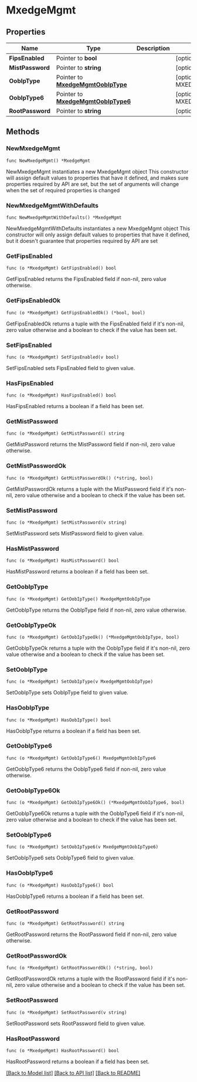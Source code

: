 # MxedgeMgmt

## Properties

Name | Type | Description | Notes
------------ | ------------- | ------------- | -------------
**FipsEnabled** | Pointer to **bool** |  | [optional] [default to false]
**MistPassword** | Pointer to **string** |  | [optional] 
**OobIpType** | Pointer to [**MxedgeMgmtOobIpType**](MxedgeMgmtOobIpType.md) |  | [optional] [default to MXEDGEMGMTOOBIPTYPE_DHCP]
**OobIpType6** | Pointer to [**MxedgeMgmtOobIpType6**](MxedgeMgmtOobIpType6.md) |  | [optional] [default to MXEDGEMGMTOOBIPTYPE6_AUTOCONF]
**RootPassword** | Pointer to **string** |  | [optional] 

## Methods

### NewMxedgeMgmt

`func NewMxedgeMgmt() *MxedgeMgmt`

NewMxedgeMgmt instantiates a new MxedgeMgmt object
This constructor will assign default values to properties that have it defined,
and makes sure properties required by API are set, but the set of arguments
will change when the set of required properties is changed

### NewMxedgeMgmtWithDefaults

`func NewMxedgeMgmtWithDefaults() *MxedgeMgmt`

NewMxedgeMgmtWithDefaults instantiates a new MxedgeMgmt object
This constructor will only assign default values to properties that have it defined,
but it doesn't guarantee that properties required by API are set

### GetFipsEnabled

`func (o *MxedgeMgmt) GetFipsEnabled() bool`

GetFipsEnabled returns the FipsEnabled field if non-nil, zero value otherwise.

### GetFipsEnabledOk

`func (o *MxedgeMgmt) GetFipsEnabledOk() (*bool, bool)`

GetFipsEnabledOk returns a tuple with the FipsEnabled field if it's non-nil, zero value otherwise
and a boolean to check if the value has been set.

### SetFipsEnabled

`func (o *MxedgeMgmt) SetFipsEnabled(v bool)`

SetFipsEnabled sets FipsEnabled field to given value.

### HasFipsEnabled

`func (o *MxedgeMgmt) HasFipsEnabled() bool`

HasFipsEnabled returns a boolean if a field has been set.

### GetMistPassword

`func (o *MxedgeMgmt) GetMistPassword() string`

GetMistPassword returns the MistPassword field if non-nil, zero value otherwise.

### GetMistPasswordOk

`func (o *MxedgeMgmt) GetMistPasswordOk() (*string, bool)`

GetMistPasswordOk returns a tuple with the MistPassword field if it's non-nil, zero value otherwise
and a boolean to check if the value has been set.

### SetMistPassword

`func (o *MxedgeMgmt) SetMistPassword(v string)`

SetMistPassword sets MistPassword field to given value.

### HasMistPassword

`func (o *MxedgeMgmt) HasMistPassword() bool`

HasMistPassword returns a boolean if a field has been set.

### GetOobIpType

`func (o *MxedgeMgmt) GetOobIpType() MxedgeMgmtOobIpType`

GetOobIpType returns the OobIpType field if non-nil, zero value otherwise.

### GetOobIpTypeOk

`func (o *MxedgeMgmt) GetOobIpTypeOk() (*MxedgeMgmtOobIpType, bool)`

GetOobIpTypeOk returns a tuple with the OobIpType field if it's non-nil, zero value otherwise
and a boolean to check if the value has been set.

### SetOobIpType

`func (o *MxedgeMgmt) SetOobIpType(v MxedgeMgmtOobIpType)`

SetOobIpType sets OobIpType field to given value.

### HasOobIpType

`func (o *MxedgeMgmt) HasOobIpType() bool`

HasOobIpType returns a boolean if a field has been set.

### GetOobIpType6

`func (o *MxedgeMgmt) GetOobIpType6() MxedgeMgmtOobIpType6`

GetOobIpType6 returns the OobIpType6 field if non-nil, zero value otherwise.

### GetOobIpType6Ok

`func (o *MxedgeMgmt) GetOobIpType6Ok() (*MxedgeMgmtOobIpType6, bool)`

GetOobIpType6Ok returns a tuple with the OobIpType6 field if it's non-nil, zero value otherwise
and a boolean to check if the value has been set.

### SetOobIpType6

`func (o *MxedgeMgmt) SetOobIpType6(v MxedgeMgmtOobIpType6)`

SetOobIpType6 sets OobIpType6 field to given value.

### HasOobIpType6

`func (o *MxedgeMgmt) HasOobIpType6() bool`

HasOobIpType6 returns a boolean if a field has been set.

### GetRootPassword

`func (o *MxedgeMgmt) GetRootPassword() string`

GetRootPassword returns the RootPassword field if non-nil, zero value otherwise.

### GetRootPasswordOk

`func (o *MxedgeMgmt) GetRootPasswordOk() (*string, bool)`

GetRootPasswordOk returns a tuple with the RootPassword field if it's non-nil, zero value otherwise
and a boolean to check if the value has been set.

### SetRootPassword

`func (o *MxedgeMgmt) SetRootPassword(v string)`

SetRootPassword sets RootPassword field to given value.

### HasRootPassword

`func (o *MxedgeMgmt) HasRootPassword() bool`

HasRootPassword returns a boolean if a field has been set.


[[Back to Model list]](../README.md#documentation-for-models) [[Back to API list]](../README.md#documentation-for-api-endpoints) [[Back to README]](../README.md)


